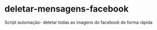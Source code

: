 # deletar-mensagens-facebook
Script automação- deletar todas as imagens do facebook de forma rápida

